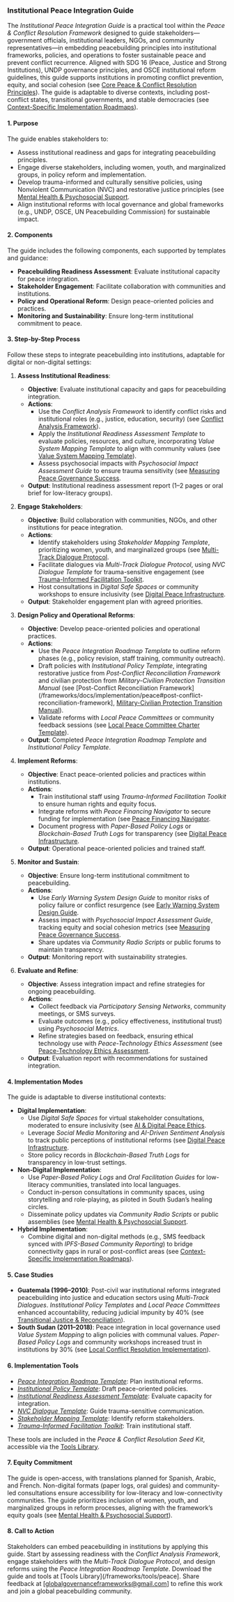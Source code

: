 ### Institutional Peace Integration Guide

The *Institutional Peace Integration Guide* is a practical tool within the *Peace & Conflict Resolution Framework* designed to guide stakeholders—government officials, institutional leaders, NGOs, and community representatives—in embedding peacebuilding principles into institutional frameworks, policies, and operations to foster sustainable peace and prevent conflict recurrence. Aligned with SDG 16 (Peace, Justice and Strong Institutions), UNDP governance principles, and OSCE institutional reform guidelines, this guide supports institutions in promoting conflict prevention, equity, and social cohesion (see [Core Peace & Conflict Resolution Principles](/frameworks/docs/implementation/peace#core-principles)). The guide is adaptable to diverse contexts, including post-conflict states, transitional governments, and stable democracies (see [Context-Specific Implementation Roadmaps](/frameworks/docs/implementation/peace#context-specific-roadmaps)).

#### 1. Purpose
The guide enables stakeholders to:
- Assess institutional readiness and gaps for integrating peacebuilding principles.
- Engage diverse stakeholders, including women, youth, and marginalized groups, in policy reform and implementation.
- Develop trauma-informed and culturally sensitive policies, using Nonviolent Communication (NVC) and restorative justice principles (see [Mental Health & Psychosocial Support](/frameworks/docs/implementation/peace#mental-health]).
- Align institutional reforms with local governance and global frameworks (e.g., UNDP, OSCE, UN Peacebuilding Commission) for sustainable impact.

#### 2. Components
The guide includes the following components, each supported by templates and guidance:
- **Peacebuilding Readiness Assessment**: Evaluate institutional capacity for peace integration.
- **Stakeholder Engagement**: Facilitate collaboration with communities and institutions.
- **Policy and Operational Reform**: Design peace-oriented policies and practices.
- **Monitoring and Sustainability**: Ensure long-term institutional commitment to peace.

#### 3. Step-by-Step Process
Follow these steps to integrate peacebuilding into institutions, adaptable for digital or non-digital settings:

1. **Assess Institutional Readiness**:
   - **Objective**: Evaluate institutional capacity and gaps for peacebuilding integration.
   - **Actions**:
     - Use the *Conflict Analysis Framework* to identify conflict risks and institutional roles (e.g., justice, education, security) (see [Conflict Analysis Framework](/frameworks/docs/implementation/peace#conflict-analysis-framework)).
     - Apply the *Institutional Readiness Assessment Template* to evaluate policies, resources, and culture, incorporating *Value System Mapping Template* to align with community values (see [Value System Mapping Template](/frameworks/docs/implementation/peace#value-system-mapping-template)).
     - Assess psychosocial impacts with *Psychosocial Impact Assessment Guide* to ensure trauma sensitivity (see [Measuring Peace Governance Success](/frameworks/docs/implementation/peace#measuring-success]).
   - **Output**: Institutional readiness assessment report (1–2 pages or oral brief for low-literacy groups).

2. **Engage Stakeholders**:
   - **Objective**: Build collaboration with communities, NGOs, and other institutions for peace integration.
   - **Actions**:
     - Identify stakeholders using *Stakeholder Mapping Template*, prioritizing women, youth, and marginalized groups (see [Multi-Track Dialogue Protocol](/frameworks/docs/implementation/peace#multi-track-dialogue-protocol]).
     - Facilitate dialogues via *Multi-Track Dialogue Protocol*, using *NVC Dialogue Template* for trauma-sensitive engagement (see [Trauma-Informed Facilitation Toolkit](/frameworks/docs/implementation/peace#trauma-informed-toolkit]).
     - Host consultations in *Digital Safe Spaces* or community workshops to ensure inclusivity (see [Digital Peace Infrastructure](/frameworks/docs/implementation/peace#digital-infrastructure]).
   - **Output**: Stakeholder engagement plan with agreed priorities.

3. **Design Policy and Operational Reforms**:
   - **Objective**: Develop peace-oriented policies and operational practices.
   - **Actions**:
     - Use the *Peace Integration Roadmap Template* to outline reform phases (e.g., policy revision, staff training, community outreach).
     - Draft policies with *Institutional Policy Template*, integrating restorative justice from *Post-Conflict Reconciliation Framework* and civilian protection from *Military-Civilian Protection Transition Manual* (see [Post-Conflict Reconciliation Framework](/frameworks/docs/implementation/peace#post-conflict-reconciliation-framework], [Military-Civilian Protection Transition Manual](/frameworks/docs/implementation/peace#military-civilian-protection-transition-manual)).
     - Validate reforms with *Local Peace Committees* or community feedback sessions (see [Local Peace Committee Charter Template](/frameworks/docs/implementation/peace#local-peace-committee-charter-template)).
   - **Output**: Completed *Peace Integration Roadmap Template* and *Institutional Policy Template*.

4. **Implement Reforms**:
   - **Objective**: Enact peace-oriented policies and practices within institutions.
   - **Actions**:
     - Train institutional staff using *Trauma-Informed Facilitation Toolkit* to ensure human rights and equity focus.
     - Integrate reforms with *Peace Financing Navigator* to secure funding for implementation (see [Peace Financing Navigator](/frameworks/docs/implementation/peace#peace-financing-navigator]).
     - Document progress with *Paper-Based Policy Logs* or *Blockchain-Based Truth Logs* for transparency (see [Digital Peace Infrastructure](/frameworks/docs/implementation/peace#digital-infrastructure]).
   - **Output**: Operational peace-oriented policies and trained staff.

5. **Monitor and Sustain**:
   - **Objective**: Ensure long-term institutional commitment to peacebuilding.
   - **Actions**:
     - Use *Early Warning System Design Guide* to monitor risks of policy failure or conflict resurgence (see [Early Warning System Design Guide](/frameworks/docs/implementation/peace#early-warning-system-design-guide]).
     - Assess impact with *Psychosocial Impact Assessment Guide*, tracking equity and social cohesion metrics (see [Measuring Peace Governance Success](/frameworks/docs/implementation/peace#measuring-success]).
     - Share updates via *Community Radio Scripts* or public forums to maintain transparency.
   - **Output**: Monitoring report with sustainability strategies.

6. **Evaluate and Refine**:
   - **Objective**: Assess integration impact and refine strategies for ongoing peacebuilding.
   - **Actions**:
     - Collect feedback via *Participatory Sensing Networks*, community meetings, or SMS surveys.
     - Evaluate outcomes (e.g., policy effectiveness, institutional trust) using *Psychosocial Metrics*.
     - Refine strategies based on feedback, ensuring ethical technology use with *Peace-Technology Ethics Assessment* (see [Peace-Technology Ethics Assessment](/frameworks/docs/implementation/peace#peace-technology-ethics-assessment]).
   - **Output**: Evaluation report with recommendations for sustained integration.

#### 4. Implementation Modes
The guide is adaptable to diverse institutional contexts:
- **Digital Implementation**:
  - Use *Digital Safe Spaces* for virtual stakeholder consultations, moderated to ensure inclusivity (see [AI & Digital Peace Ethics](/frameworks/docs/implementation/peace#ai-ethics]).
  - Leverage *Social Media Monitoring* and *AI-Driven Sentiment Analysis* to track public perceptions of institutional reforms (see [Digital Peace Infrastructure](/frameworks/docs/implementation/peace#digital-infrastructure]).
  - Store policy records in *Blockchain-Based Truth Logs* for transparency in low-trust settings.
- **Non-Digital Implementation**:
  - Use *Paper-Based Policy Logs* and *Oral Facilitation Guides* for low-literacy communities, translated into local languages.
  - Conduct in-person consultations in community spaces, using storytelling and role-playing, as piloted in South Sudan’s healing circles.
  - Disseminate policy updates via *Community Radio Scripts* or public assemblies (see [Mental Health & Psychosocial Support](/frameworks/docs/implementation/peace#mental-health]).
- **Hybrid Implementation**:
  - Combine digital and non-digital methods (e.g., SMS feedback synced with *IPFS-Based Community Reporting*) to bridge connectivity gaps in rural or post-conflict areas (see [Context-Specific Implementation Roadmaps](/frameworks/docs/implementation/peace#context-specific-roadmaps)).

#### 5. Case Studies
- **Guatemala (1996–2010)**: Post-civil war institutional reforms integrated peacebuilding into justice and education sectors using *Multi-Track Dialogues*. *Institutional Policy Templates* and *Local Peace Committees* enhanced accountability, reducing judicial impunity by 40% (see [Transitional Justice & Reconciliation](/frameworks/docs/implementation/peace#transitional-justice)).
- **South Sudan (2011–2018)**: Peace integration in local governance used *Value System Mapping* to align policies with communal values. *Paper-Based Policy Logs* and community workshops increased trust in institutions by 30% (see [Local Conflict Resolution Implementation](/frameworks/docs/implementation/peace#local-implementation)).

#### 6. Implementation Tools
- *[Peace Integration Roadmap Template](/frameworks/tools/peace/peace-integration-roadmap-template-en.pdf)*: Plan institutional reforms.
- *[Institutional Policy Template](/frameworks/tools/peace/institutional-policy-template-en.pdf)*: Draft peace-oriented policies.
- *[Institutional Readiness Assessment Template](/frameworks/tools/peace/institutional-readiness-assessment-template-en.pdf)*: Evaluate capacity for integration.
- *[NVC Dialogue Template](/frameworks/tools/peace/nvc-dialogue-template-en.pdf)*: Guide trauma-sensitive communication.
- *[Stakeholder Mapping Template](/frameworks/tools/peace/stakeholder-mapping-template-en.pdf)*: Identify reform stakeholders.
- *[Trauma-Informed Facilitation Toolkit](/frameworks/tools/peace/trauma-informed-toolkit-en.pdf)*: Train institutional staff.

These tools are included in the *Peace & Conflict Resolution Seed Kit*, accessible via the [Tools Library](/frameworks/tools/peace).

#### 7. Equity Commitment
The guide is open-access, with translations planned for Spanish, Arabic, and French. Non-digital formats (paper logs, oral guides) and community-led consultations ensure accessibility for low-literacy and low-connectivity communities. The guide prioritizes inclusion of women, youth, and marginalized groups in reform processes, aligning with the framework’s equity goals (see [Mental Health & Psychosocial Support](/frameworks/docs/implementation/peace#mental-health)).

#### 8. Call to Action
Stakeholders can embed peacebuilding in institutions by applying this guide. Start by assessing readiness with the *Conflict Analysis Framework*, engage stakeholders with the *Multi-Track Dialogue Protocol*, and design reforms using the *Peace Integration Roadmap Template*. Download the guide and tools at [Tools Library](/frameworks/tools/peace]. Share feedback at [globalgovernanceframeworks@gmail.com] to refine this work and join a global peacebuilding community.